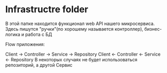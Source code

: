# Infrastructre folder

В этой папке находится функционал web API нашего микросервиса. Здесь пишутся "ручки"(по хорошему называется контроллер), бизнес-логика и работа с БД

Flow приложения:

Client -> Controller -> Service -> Repository
Client <- Controller <- Service <- Repository
В некоторых случаях не будет использоваться репозиторий, а другой Сервис